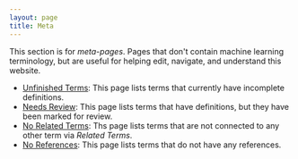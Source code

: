 ```yaml
---
layout: page
title: Meta
---
```

This section is for *meta-pages*. Pages that don't contain machine
learning terminology, but are useful for helping edit, navigate,
and understand this website.

 - [Unfinished Terms](/meta/unfinished/): This page lists terms that currently
 have incomplete definitions.
 - [Needs Review](/meta/needs-review/): This page lists terms that have definitions, but they have been marked for review.
 - [No Related Terms](/meta/no-related-terms/): Ths page lists terms that are not connected to any other term via *Related Terms*.
 - [No References](/meta/no-references/): This page lists terms that do not have any references.